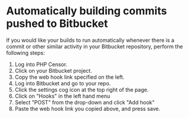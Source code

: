 Automatically building commits pushed to Bitbucket
==================================================

If you would like your builds to run automatically whenever there is a commit or other similar activity in your Bitbucket repository, perform the following steps:

1. Log into PHP Censor.
2. Click on your Bitbucket project.
3. Copy the web hook link specified on the left.
4. Log into Bitbucket and go to your repo.
5. Click the settings cog icon at the top right of the page.
6. Click on "Hooks" in the left hand menu
7. Select "POST" from the drop-down and click "Add hook"
8. Paste the web hook link you copied above, and press save.
